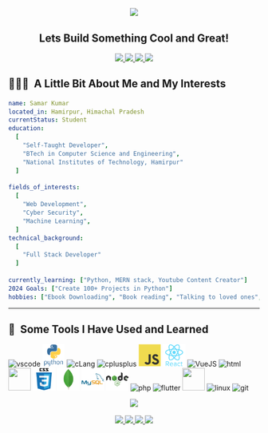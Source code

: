 <p align="center">
  <img src="https://capsule-render.vercel.app/api?text=Hey%20Everyone!🕹️&animation=fadeIn&type=waving&color=gradient&height=100"/>
</p>
<h2 align="center">Lets Build Something Cool and Great!</h2>

<div align="center">
<a href="https://www.instagram.com/samar_maharaj/">
  <img height="50" src="https://user-images.githubusercontent.com/46517096/166974368-9798f39f-1f46-499c-b14e-81f0a3f83a06.png"/>
</a>
<a href="https://www.youtube.com/@feralick">
  <img height="50" src="https://cdn2.iconfinder.com/data/icons/social-media-iconez/64/Youtube-512.png"/>
</a>
<a href="https://www.linkedin.com/in/samar-maharaj-228630206/">
  <img height="50" src="https://cdn4.iconfinder.com/data/icons/socialcones/508/LinkedIn-512.png"/>
</a>
<a href="https://twitter.com/MaharajSamar">
  <img height="50" src="https://user-images.githubusercontent.com/46517096/166974271-91dfa250-d70b-4cb9-8707-f1bda1b708c3.png"/>
</a>
</div>

<h2> 👨🏻‍💻 &nbsp;A Little Bit About Me and My Interests</h2>

```yaml
name: Samar Kumar
located_in: Hamirpur, Himachal Pradesh
currentStatus: Student
education:
  [
    "Self-Taught Developer",
    "BTech in Computer Science and Engineering",
    "National Institutes of Technology, Hamirpur"
  ]

fields_of_interests:
  [
    "Web Development",
    "Cyber Security",
    "Machine Learning",
  ]
technical_background:
  [
    "Full Stack Developer"
  ]
  
currently_learning: ["Python, MERN stack, Youtube Content Creator"]
2024 Goals: ["Create 100+ Projects in Python"]
hobbies: ["Ebook Downloading", "Book reading", "Talking to loved ones", "Be in Nature"]
```
  
---  
  
<h2> 🚀 &nbsp;Some Tools I Have Used and Learned</h2>
<p align="left">
<img src="https://cdn.jsdelivr.net/gh/devicons/devicon/icons/vscode/vscode-original.svg" alt="vscode" width="45" height="45"/>
<img src="https://raw.githubusercontent.com/devicons/devicon/master/icons/python/python-original-wordmark.svg" alt="python" width="45" height="45"/>
<img src="https://cdn.jsdelivr.net/gh/devicons/devicon/icons/c/c-original.svg" alt="cLang" width="45" height="45"/>
<img src="https://cdn.jsdelivr.net/gh/devicons/devicon/icons/cplusplus/cplusplus-original.svg" alt="cplusplus" width="45" height="45"/>
<img src="https://raw.githubusercontent.com/devicons/devicon/master/icons/javascript/javascript-original.svg" alt="javascript" width="45" height="45" />
<img src="https://raw.githubusercontent.com/devicons/devicon/master/icons/react/react-original-wordmark.svg" alt="react" width="45" height="45" />
<img src="https://cdn.jsdelivr.net/gh/devicons/devicon/icons/vuejs/vuejs-original-wordmark.svg" alt="VueJS" width="45" height="45"/>
<img src="https://cdn.jsdelivr.net/gh/devicons/devicon/icons/html5/html5-original.svg" alt="html" width="45" height="45"/>
<img src="https://cdn.jsdelivr.net/gh/devicons/devicon@latest/icons/bootstrap/bootstrap-original-wordmark.svg" width="45" height="45" />
<img src="https://raw.githubusercontent.com/devicons/devicon/master/icons/css3/css3-original-wordmark.svg" alt="css3" width="45" height="45" />
<img src="https://raw.githubusercontent.com/devicons/devicon/master/icons/mongodb/mongodb-original.svg" alt="mongodb" width="45" height="45" />
<img src="https://raw.githubusercontent.com/devicons/devicon/master/icons/mysql/mysql-original-wordmark.svg" alt="mysql" width="45" height="45" />
<img src="https://raw.githubusercontent.com/devicons/devicon/master/icons/nodejs/nodejs-original-wordmark.svg" alt="nodejs" width="45" height="45" />
<img src="https://cdn.jsdelivr.net/gh/devicons/devicon/icons/php/php-original.svg" alt="php" width="45" height="45"/>
<img src="https://cdn.jsdelivr.net/gh/devicons/devicon/icons/flutter/flutter-original.svg" alt="flutter" width="45" height="45"/>
<img src="https://cdn.jsdelivr.net/gh/devicons/devicon/icons/amazonwebservices/amazonwebservices-plain-wordmark.svg" width="45" height="45"/>
<img src="https://cdn.jsdelivr.net/gh/devicons/devicon/icons/linux/linux-original.svg" alt="linux" width="45" height="45"/>       
<img src="https://cdn.jsdelivr.net/gh/devicons/devicon/icons/git/git-original.svg" alt="git" width="45" height="45"/>
</p>

<p align="center">
  <img src="https://capsule-render.vercel.app/api?text=Let's%20Connect!🕹️&animation=fadeIn&type=waving&color=gradient&height=100"/>
</p>
<div align="center">
<a href="https://www.instagram.com/samar_maharaj/">
  <img height="50" src="https://user-images.githubusercontent.com/46517096/166974368-9798f39f-1f46-499c-b14e-81f0a3f83a06.png"/>
</a>
<a href="https://www.youtube.com/@feralick">
  <img height="50" src="https://cdn2.iconfinder.com/data/icons/social-media-iconez/64/Youtube-512.png"/>
</a>
<a href="https://www.linkedin.com/in/samar-maharaj-228630206/">
  <img height="50" src="https://cdn4.iconfinder.com/data/icons/socialcones/508/LinkedIn-512.png"/>
</a>
<a href="https://twitter.com/MaharajSamar">
  <img height="50" src="https://user-images.githubusercontent.com/46517096/166974271-91dfa250-d70b-4cb9-8707-f1bda1b708c3.png"/>
</a>
</div>
